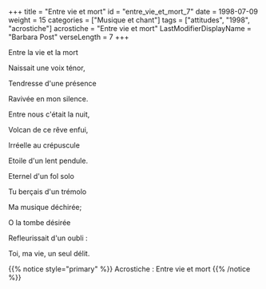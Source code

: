 +++
title = "Entre vie et mort"
id = "entre_vie_et_mort_7"
date = 1998-07-09
weight = 15
categories = ["Musique et chant"]
tags = ["attitudes", "1998", "acrostiche"]
acrostiche = "Entre vie et mort"
LastModifierDisplayName = "Barbara Post"
verseLength = 7
+++

Entre la vie et la mort

Naissait une voix ténor,

Tendresse d'une présence

Ravivée en mon silence.

Entre nous c'était la nuit,

Volcan de ce rêve enfui,

Irréelle au crépuscule

Etoile d'un lent pendule.

Eternel d'un fol solo

Tu berçais d'un trémolo

Ma musique déchirée;

O la tombe désirée

Refleurissait d'un oubli :

Toi, ma vie, un seul délit.

{{% notice style="primary" %}}
Acrostiche : Entre vie et mort
{{% /notice %}}
